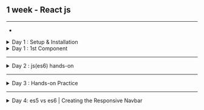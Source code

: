 ## 1 week - React js

-----

-

<details markdown=block>
<summary markdown=span>Day 1 : Setup & Installation</summary>

## Getting Started`*`

### Test if node.js is available on your pc => go to cmd and type

```sh
node -v
npm -v
```

```sh
if(!version) {
  goto("https://nodejs.org/en/");
}
```

### Install vite + react

```sh
npm create vite@latest ./
# y to proceed
# Select a framework: React
# Select a variant: JavaScript + SWC
npm install
npm run dev
```

### Install tailwindCSS

```sh
npm install -D tailwindcss postcss autoprefixer
npx tailwindcss init -p
```

### Replace <em>`tailwind.config.js`</em> inner codes with

```
/** @type {import('tailwindcss').Config} \*/
export default {
content: [
"./index.html",
"./src/**/\*.{js,ts,jsx,tsx}",
],
theme: {
extend: {},
},
plugins: [],
}
```

### Paste these lines in <em>`index.css`</em>

```
@tailwind base;
@tailwind components;
@tailwind utilities;
```

### 2. Install and Run`*`

Run the following commands in your terminal:

```sh
npm install
npm run dev
```

- <b><em>`npm install`</em></b> to install the node_modules on your local repo which has been .gitignore in this github repo.
- <b><em>`npm run dev`</em></b> for running this in your browser, by default it opens in port http://localhost:5173/

### File Structure

```bash
    .
    ├── node_modules
    ├── public
    ├── src
    │   ├── assets
            ├── react.svg
    │   ├── App.css
    │   ├── App.jsx
    │   ├── index.css
    │   └── main.jsx
    ├── .eslintrc.cjs
    ├── .gitignore
    ├── index.html
    ├── package-lock.json
    ├── package.json
    ├── postcss.config.js
    ├── README.md
    ├── tailwind.config.js
    └── vite.config.js
```

---

</details>

<details markdown=block>
<summary markdown=span>Day 1 : 1st Component</summary>

### File Structure

```bash
    .
    ├── node_modules
    ├── public
    ├── src
    │   ├── assets
            ├── react.svg
        ├── components
            ├── Hello.jsx
    │   ├── App.jsx
    │   ├── index.css
    │   └── main.jsx
    ├── .eslintrc.cjs
    ├── .gitignore
    ├── index.html
    ├── package-lock.json
    ├── package.json
    ├── postcss.config.js
    ├── README.md
    ├── tailwind.config.js
    └── vite.config.js
```

### Codes `Hello.jsx`

```javascript
import React from "react";

const Hello = () => {
  return (
    <>
      <h1>Hello, World!</h1>
    </>
  );
};

export default Hello;
```

### Codes `Hello.jsx`

```javascript
import React from "react";
import Hello from "./components/Hello";

const App = () => {
  return (
    <>
      <Hello />
    </>
  );
};

export default App;
```

- open in port http://localhost:5173/

</details>

---

<details markdown=block>
<summary markdown=span>Day 2 : js(es6) hands-on</summary>

## Syllabus

- let, const
- Arrow functions
- Ternary Operator ( ? : )
- Spread(...) operator
- Template literals (backticks) ``

- Maps

- Modules

## Codes

```javascript
import React from "react";

const Hello = () => {
  const name = "Purna";
  return <h1>Hello, {name}!</h1>;
};

export default Hello;
```

```javascript
import React from "react";

const Hello = () => {
  const name = "Purna";
  if (name) {
    return <h1>Hello, {name}!</h1>;
  } else {
    return <h1>Hello, World!</h1>;
  }
};

export default Hello;
```

- `normal function` vs `arrow function` Syntax

```javascript
function add(a, b) {
  return a + b;
}

const add = (a, b) => a + b;
```

### Assignments

<details markdown=block>
<summary markdown=span>1. Create a counter using let const</summary>

### `Counter.jsx`

```javascript
import React, { useState } from "react";

const Counter = () => {
  let [count, setCount] = useState(0);

  const increment = () => {
    setCount(count + 1);
  };

  const decrement = () => {
    setCount(count - 1);
  };

  return (
    <div>
      <h2>Count: {count}</h2>
      <button onClick={increment}>Increment</button>
      <button onClick={decrement}>Decrement</button>
    </div>
  );
};

export default Counter;
```

### `App.jsx`

```javascript
import React from "react";
import Counter from "./components/Counter";

const App = () => {
  return (
    <>
      <Counter />
    </>
  );
};

export default App;
```

</details>

<details markdown=block>
<summary markdown=span>2. Assigments :  Find whether the temperature is warm or cold .. use ternary operator and Math.random()</summary>

### `TemperatureDisplay.jsx`

```javascript
import React, { useState } from "react";

const TemperatureDisplay = () => {
  const [temperature] = useState(Math.floor(Math.random() * 50));

  return (
    <div>
      <h2>Current Temperature: {temperature}°C</h2>
      {temperature > 25 ? <p>It's warm outside!</p> : <p>It's cool outside!</p>}
    </div>
  );
};

export default TemperatureDisplay;
```

### `App.jsx`

```javascript
import React from "react";
import TemperatureDisplay from "./components/TemperatureDisplay";

const App = () => {
  return (
    <>
      <TemperatureDisplay />
    </>
  );
};

export default App;
```

</details>
</details>

---

<details markdown=block>
<summary markdown=span>Day 3 : Hands-on Practice</summary>

### Syllabus

- JavaScript Array Objects
- json
- Hooks (useState)

```javascript
const people = [
  { name: "John", age: 30 },
  { name: "Alice", age: 25 },
  { name: "Bob", age: 35 },
];
//JavaScript Array Objects
```

```json
{
  "name": "John",
  "age": 30,
  "city": "New York"
}
//Json key value pair
```

### useState

#### In React, state allows us to manage and update data within a component. The useState hook is a function provided by React that allows functional components to manage state without needing to convert them into class components.

- `useState` is a function that returns an array with two elements: the current state `(state)` and a function `(setState)` to update that state.
- `initialState` is the initial value of the state.

```javascript
//Syntax of useState

const [state, setState] = useState(initialState);
```
```javascript
//importing useState

import React, { useState } from "react";
```

### Assignments

<details markdown=block>
<summary markdown=span>1. Create a user profile with name and image using javascript array objects</summary>

### `Profile.jsx`

```javascript
import React from "react";

const Profile = () => {
  const user = {
    name: "Purna Shrestha",
    imageUrl: "https://www.purnashrestha.com.np/assets/img/purna%20pp1.png",
  };
  return (
    <>
      <h1>{user.name}</h1>
      <img
        className="w-12 h-12 object-cover rounded-full"
        src={user.imageUrl}
        alt={"Photo of " + user.name}
      />
    </>
  );
};

export default Profile;
```

### `App.jsx`

```javascript
import React from "react";
import Profile from "./components/Profile";

const App = () => {
  return (
    <>
      <Profile />
    </>
  );
};

export default App;
```

</details>

<details markdown=block>
<summary markdown=span>2. Create a product catalog using let/const, arrow functions, javascript array objects, map</summary>

### `ProductCatalog.jsx`

```javascript
import React from "react";

const ProductCatalog = () => {
  const products = [
    { id: 1, name: "Product 1", price: 10 },
    { id: 2, name: "Product 2", price: 20 },
    { id: 3, name: "Product 3", price: 30 },
  ];

  return (
    <>
      <h2>Products</h2>
      <ul>
        {products.map((product) => (
          <li key={product.id}>
            {product.name} - ${product.price}
          </li>
        ))}
      </ul>
    </>
  );
};

export default ProductCatalog;
```

### `App.jsx`

```javascript
import React from "react";
import ProductCatalog from "./components/ProductCatalog";

const App = () => {
  return (
    <>
      <ProductCatalog />
    </>
  );
};

export default App;
```

</details>

<details markdown=block>
<summary markdown=span>Assignments: 3. Create a todo list using let/const, arrow functions, javascript array objects, map and useState hooks </summary>

### `ToDoList.jsx`

```javascript
import React, { useState } from "react";

const ToDoList = () => {
  const [todos, setTodos] = useState([
    { id: 1, task: "Learn React" },
    { id: 2, task: "Build a project" },
    { id: 3, task: "Celebrate success" },
  ]);

  const removeTodo = (id) => {
    setTodos(todos.filter((todo) => todo.id !== id));
  };

  return (
    <div>
      <h2>To-Do List</h2>
      <ul>
        {todos.map((todo) => (
          <li key={todo.id}>
            {todo.task}
            <button onClick={() => removeTodo(todo.id)}>Remove</button>
          </li>
        ))}
      </ul>
    </div>
  );
};

export default ToDoList;
```

### `App.jsx`

```javascript
import React from "react";
import ToDoList from "./components/ToDoList";

const App = () => {
  return (
    <>
      <ToDoList />
    </>
  );
};

export default App;
```

</details>

<details markdown=block>
<summary markdown=span>Assignments: 4. Create a todo list where user can add their own task using input field use let/const, arrow functions, javascript array objects, map and useState hooks </summary>

### `ToDoInputList.jsx`

```javascript
import React, { useState } from 'react';

const ToDoInputList = () => {
  const [todos, setTodos] = useState([]);
  const [inputValue, setInputValue] = useState('');

  const handleInputChange = (event) => {
    setInputValue(event.target.value);
  };

  const handleAddTodo = () => {
    if (inputValue.trim() !== '') {
      setTodos([...todos, { id: todos.length + 1, text: inputValue }]);
      setInputValue('');
    }
  };

  const handleDeleteTodo = (id) => {
    setTodos(todos.filter(todo => todo.id !== id));
  };

  return (
    <div>
      <input type="text" value={inputValue} onChange={handleInputChange} />
      <button onClick={handleAddTodo}>Add Todo</button>
      <ul>
        {todos.map(todo => (
          <li key={todo.id}>
            {todo.text}
            <button onClick={() => handleDeleteTodo(todo.id)}>Delete</button>
          </li>
        ))}
      </ul>
    </div>
  );
};

export default ToDoInputList;

```

### `App.jsx`

```javascript
import React from "react";
import ToDoInputList from "./components/ToDoInputList";

const App = () => {
  return (
    <>
      <ToDoInputList />
    </>
  );
};

export default App;
```

</details>

</details>

</details>

---

<details markdown=block>
<summary markdown=span>Day 4: es5 vs es6 | Creating the Responsive Navbar</summary>

---

<details markdown=block>
<summary markdown=span>1. String Concatenation</summary>
  
```javascript
var name = "Purna";
var age = 21;
console.log("My name is " + name + " and I am " + age + " years old.");
```

```javascript
const name = "Purna";
const age = 21;
console.log(`My name is ${name} and I am ${age} years old.`);
```
</details>

<details markdown=block>
<summary markdown=span>2. Function Declaration</summary>

```javascript
function add(a, b) {
  return a + b;
}
var sum = add(2, 3);
console.log(sum);
```


```javascript
let add = (a, b) => a + b;
const sum = add(2, 3);
console.log(sum);
```
</details>

<details markdown=block>
<summary markdown=span>3. Template Literals</summary>

```javascript
var name = "Purna";
console.log("My name is " + name);
```


```javascript
let name = "Purna";
console.log(`My name is ${name}`);
```
</details>

<details markdown=block>
<summary markdown=span>4. Spread Operator</summary>

```javascript
var arr1 = [1, 2, 3];
var arr2 = [4, 5, 6];
var arr3 = arr1.concat(arr2);
console.log(arr3);
```


```javascript
const arr1 = [1, 2, 3];
const arr2 = [4, 5, 6];
const arr3 = [...arr1, ...arr2];
console.log(arr3);
```
</details>

<details markdown=block>
<summary markdown=span>5. Object Destructuring</summary>

```javascript
var person = {
  name: "Purna",
  age: 21,
};
var name = person.name;
var age = person.age;
console.log(name, age);
```

```javascript
const person = {
  name: "Purna",
  age: 21,
};
const { name, age } = person;
console.log(name, age);
```
</details>

---

<details markdown=block>
    <summary markdown=span>1. A responsive navbar</summary>

    
### `Navbar.jsx`

```javascript
import React from "react";

const Navbar = () => {
  return (
    <>
      <nav className="flex items-center justify-center">
        <button>Book</button>
        <h1>Logo</h1>
        <button>Icon</button>
      </nav>
    </>
  );
};

export default Navbar;
```

```javascript
import React from "react";

const Navbar = () => {
  const navLinks = [
    { id: 1, title: "Home", link: "/home" },
    { id: 2, title: "About", link: "/about" },
    { id: 3, title: "Accommodation", link: "/accommodation" },
    { id: 4, title: "Restaurants", link: "/restaurants" },
    { id: 5, title: "Events", link: "/events" },
    { id: 6, title: "Testimonials", link: "/testimonials" },
    { id: 7, title: "Nearby", link: "/nearby" },
    { id: 8, title: "Recreation", link: "/recreation" },
    { id: 9, title: "Gallery", link: "/gallery" },
    { id: 10, title: "Contact", link: "/contact" },
  ];

  return (
    <>
      <nav className="flex items-center justify-between px-12 py-2">
        <button>Book</button>
        <h1>Logo</h1>
        <button>Icon</button>

        <ul>
          {navLinks.map((item) => (
            <li key={item.id}>
              <a href={item.link}>{item.title}</a>
            </li>
          ))}
        </ul>
      </nav>
    </>
  );
};

export default Navbar;
```

```jsx
import React from "react";

const Navbar = () => {
  const navLinks = [
    { id: 1, title: "Home", link: "/home" },
    { id: 2, title: "About", link: "/about" },
    { id: 3, title: "Accommodation", link: "/accommodation" },
    { id: 4, title: "Restaurants", link: "/restaurants" },
    { id: 5, title: "Events", link: "/events" },
    { id: 6, title: "Testimonials", link: "/testimonials" },
    { id: 7, title: "Nearby", link: "/nearby" },
    { id: 8, title: "Recreation", link: "/recreation" },
    { id: 9, title: "Gallery", link: "/gallery" },
    { id: 10, title: "Contact", link: "/contact" },
  ];

  return (
    <>
      <nav>
        <header className="flex items-center justify-between px-12 py-2 z-50 bg-gray-800 text-white">
          <button>Book</button>
          <h1 className="text-2xl">Logo</h1>
          <button>Ok</button>
        </header>

        <div
          className="fixed right-0 w-64 h-full bg-gray-800 transition-all duration-200 ease-linear z-40"
        >
          <ul className="px-2 pt-2 pb-3 space-y-1">
            {navLinks.map((item) => (
              <li key={item.id}>
                <a
                  href={item.link}
                  className="text-white block px-3 py-2 rounded-md text-base font-medium hover:bg-gray-700"
                >
                  {item.title}
                </a>
              </li>
            ))}
          </ul>
        </div>
      </nav>
    </>
  );
};

export default Navbar;
```

```jsx
import React from "react";
import { IoMenu } from "react-icons/io5";
import { FaWhatsapp } from "react-icons/fa";

const Navbar = () => {
  const navLinks = [
    { id: 1, title: "Home", link: "/home" },
    { id: 2, title: "About", link: "/about" },
    { id: 3, title: "Accommodation", link: "/accommodation" },
    { id: 4, title: "Restaurants", link: "/restaurants" },
    { id: 5, title: "Events", link: "/events" },
    { id: 6, title: "Testimonials", link: "/testimonials" },
    { id: 7, title: "Nearby", link: "/nearby" },
    { id: 8, title: "Recreation", link: "/recreation" },
    { id: 9, title: "Gallery", link: "/gallery" },
    { id: 10, title: "Contact", link: "/contact" },
  ];

  return (
    <>
      <nav>
        <header className="flex items-center justify-between px-12 py-4 z-50 bg-gray-800 text-white">
          <button>
            <FaWhatsapp className="text-2xl"/>
          </button>
          <h1 className="text-2xl">Logo</h1>
          <button>
            <IoMenu className="text-2xl"/>
          </button>
        </header>

        <div
          className="fixed right-0 w-64 h-full bg-gray-800 transition-all duration-200 ease-linear z-40"
        >
          <ul className="px-2 pt-2 pb-3 space-y-1">
            {navLinks.map((item) => (
              <li key={item.id}>
                <a
                  href={item.link}
                  className="text-white block px-3 py-2 rounded-md text-base font-medium hover:bg-gray-700"
                >
                  {item.title}
                </a>
              </li>
            ))}
          </ul>
        </div>
      </nav>
    </>
  );
};

export default Navbar;
```

```jsx
import React, { useState } from "react";
import { IoMenu } from "react-icons/io5";
import { FaWhatsapp } from "react-icons/fa";
import { IoClose } from "react-icons/io5";

const Navbar = () => {
  const [isMenuOpen, setIsMenuOpen] = useState(false);

  const navLinks = [
    { id: 1, title: "Home", link: "/home" },
    { id: 2, title: "About", link: "/about" },
    { id: 3, title: "Accommodation", link: "/accommodation" },
    { id: 4, title: "Restaurants", link: "/restaurants" },
    { id: 5, title: "Events", link: "/events" },
    { id: 6, title: "Testimonials", link: "/testimonials" },
    { id: 7, title: "Nearby", link: "/nearby" },
    { id: 8, title: "Recreation", link: "/recreation" },
    { id: 9, title: "Gallery", link: "/gallery" },
    { id: 10, title: "Contact", link: "/contact" },
  ];

  const toggleMenu = () => {
    setIsMenuOpen(!isMenuOpen);
  };

  return (
    <>
      <nav>
        <header className="flex items-center justify-between px-12 py-4 z-50 bg-gray-800 text-white">
          <button>
            <FaWhatsapp className="text-2xl" />
          </button>
          <h1 className="text-2xl">Logo</h1>
          <button onClick={toggleMenu}>
            {isMenuOpen ? (
              <IoClose className="text-2xl" />
            ) : (
              <IoMenu className="text-2xl" />
            )}
          </button>
        </header>

        <div
          className="fixed right-0 w-64 h-full bg-gray-800 transition-all duration-200 ease-linear z-40"
        >
          <ul className="px-2 pt-2 pb-3 space-y-1">
            {navLinks.map((item) => (
              <li key={item.id}>
                <a
                  href={item.link}
                  className="text-white block px-3 py-2 rounded-md text-base font-medium hover:bg-gray-700"
                >
                  {item.title}
                </a>
              </li>
            ))}
          </ul>
        </div>
      </nav>
    </>
  );
};

export default Navbar;
```

```javascript
import React, { useState } from "react";
import { IoMenu } from "react-icons/io5";
import { FaWhatsapp } from "react-icons/fa";
import { IoClose } from "react-icons/io5";

const Navbar = () => {
  const [isMenuOpen, setIsMenuOpen] = useState(false);

  const navLinks = [
    { id: 1, title: "Home", link: "/home" },
    { id: 2, title: "About", link: "/about" },
    { id: 3, title: "Accommodation", link: "/accommodation" },
    { id: 4, title: "Restaurants", link: "/restaurants" },
    { id: 5, title: "Events", link: "/events" },
    { id: 6, title: "Testimonials", link: "/testimonials" },
    { id: 7, title: "Nearby", link: "/nearby" },
    { id: 8, title: "Recreation", link: "/recreation" },
    { id: 9, title: "Gallery", link: "/gallery" },
    { id: 10, title: "Contact", link: "/contact" },
  ];

  const toggleMenu = () => {
    setIsMenuOpen(!isMenuOpen);
  };

  return (
    <>
      <nav>
        <header className="flex items-center justify-between px-12 py-4 z-50 bg-gray-800 text-white">
          <button>
            <FaWhatsapp className="text-2xl" />
          </button>
          <h1 className="text-2xl">Logo</h1>
          <button onClick={toggleMenu}>
            {isMenuOpen ? (
              <IoClose className="text-2xl" />
            ) : (
              <IoMenu className="text-2xl" />
            )}
          </button>
        </header>

        <div
          className={`fixed right-0 w-64 h-full bg-gray-800 transition-all duration-200 ease-linear z-40 ${
            isMenuOpen ? "translate-x-0" : "translate-x-full"
          }`}
        >
          <ul className="px-2 pt-2 pb-3 space-y-1">
            {navLinks.map((item) => (
              <li key={item.id}>
                <a
                  href={item.link}
                  className="text-white block px-3 py-2 rounded-md text-base font-medium hover:bg-gray-700"
                >
                  {item.title}
                </a>
              </li>
            ))}
          </ul>
        </div>
      </nav>
    </>
  );
};

export default Navbar;
```

### `App.jsx`

```javascript
import React from "react";
import Navbar from "./components/Navbar";

const App = () => {
  return (
    <>
      <Navbar />
    </>
  );
};

export default App;
```

</details>

</details>

</details>
